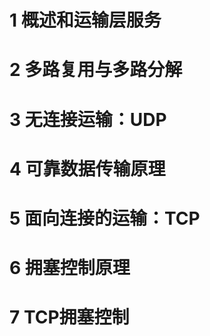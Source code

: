 # 1 概述和运输层服务



# 2 多路复用与多路分解





# 3 无连接运输：UDP



# 4 可靠数据传输原理









# 5 面向连接的运输：TCP



# 6 拥塞控制原理



# 7 TCP拥塞控制





